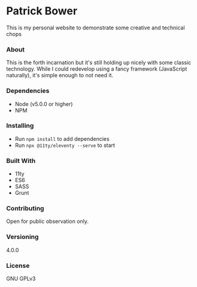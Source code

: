 # Patrick Bower

This is my personal website to demonstrate some creative and technical chops

### About

This is the forth incarnation but it's still holding up nicely with some classic technology. While I could redevelop using a fancy framework (JavaScript naturally), it's simple enough to not need it.

### Dependencies

- Node (v5.0.0 or higher)
- NPM

### Installing

- Run `npm install` to add dependencies
- Run `npx @11ty/eleventy --serve` to start

### Built With

- 11ty
- ES6
- SASS
- Grunt

### Contributing

Open for public observation only.

### Versioning

4.0.0

### License

GNU GPLv3

